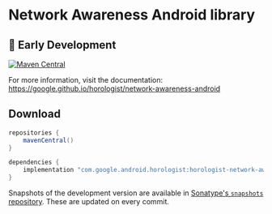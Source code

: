 # Network Awareness Android library

## :construction_worker: Early Development

[![Maven Central](https://img.shields.io/maven-central/v/com.google.android.horologist/horologist-network-awareness-okhttp)](https://search.maven.org/search?q=g:com.google.android.horologist)

For more information, visit the documentation: https://google.github.io/horologist/network-awareness-android

## Download

```groovy
repositories {
    mavenCentral()
}

dependencies {
    implementation "com.google.android.horologist:horologist-network-awareness-android:<version>"
}
```

Snapshots of the development version are available in [Sonatype's `snapshots` repository][snap]. These are updated on every commit.

[snap]: https://oss.sonatype.org/content/repositories/snapshots/com/google/android/horologist/horologist-network-awareness-okhttp/
